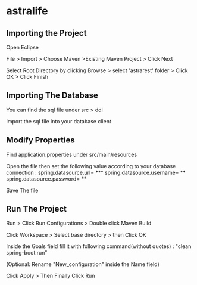 # astralife



Importing the Project
----------------------
Open Eclipse

File > Import > Choose Maven >Existing Maven Project > Click Next

Select Root Directory by clicking Browse > select 'astrarest' folder > Click OK > Click Finish


Importing The Database
----------------------
You can find the sql file under src > ddl

Import the sql file into your database client


Modify Properties
-----------------
Find application.properties under src/main/resources

Open the file then set the following value according to your database connection :
    spring.datasource.url= ***
    spring.datasource.username= **
    spring.datasource.password= **

Save The file


Run The Project
---------------
Run > Click Run Configurations > Double click Maven Build 

Click Workspace > Select base directory > then Click OK

Inside the Goals field fill it with following command(without quotes) :  "clean spring-boot:run"

(Optional: Rename "New_configuration" inside the Name field)

Click Apply > Then Finally Click Run

